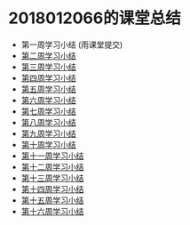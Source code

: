 2018012066的课堂总结
===
* 第一周学习小结 (雨课堂提交)
* [第二周学习小结](https://github.com/saturn-lab/FBDQA-2020A/blob/master/Memos/Study-Memo/2066-Day2.md)<br>
* [第三周学习小结](https://github.com/saturn-lab/FBDQA-2020A/blob/master/Memos/Study-Memo/2066-Day3.md)<br>
* [第四周学习小结](https://github.com/saturn-lab/FBDQA-2020A/blob/master/Memos/Study-Memo/2066-Day4.md)<br>
* [第五周学习小结](https://github.com/saturn-lab/FBDQA-2020A/blob/master/Memos/Study-Memo/2066-Day5.md)<br>
* [第六周学习小结](https://github.com/saturn-lab/FBDQA-2020A/blob/master/Memos/Study-Memo/2066-Day6.md)<br>
* [第七周学习小结](https://github.com/saturn-lab/FBDQA-2020A/blob/master/Memos/Study-Memo/2066-Day7.md)<br>
* [第八周学习小结](https://github.com/saturn-lab/FBDQA-2020A/blob/master/Memos/Study-Memo/2066-Day8.md)<br>
* [第九周学习小结](https://github.com/saturn-lab/FBDQA-2020A/blob/master/Memos/Study-Memo/2066-Day9.md)<br>
* [第十周学习小结](https://github.com/saturn-lab/FBDQA-2020A/blob/master/Memos/Study-Memo/2066-Day10.md)<br>
* [第十一周学习小结](https://github.com/saturn-lab/FBDQA-2020A/blob/master/Memos/Study-Memo/2066-Day11.md)<br>
* [第十二周学习小结](https://github.com/saturn-lab/FBDQA-2020A/blob/master/Memos/Study-Memo/2066-Day12.md)<br>
* [第十三周学习小结]()<br>
* [第十四周学习小结]()<br>
* [第十五周学习小结]()<br>
* [第十六周学习小结]()<br>
